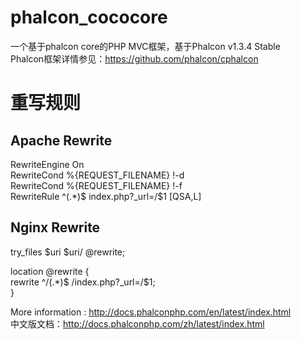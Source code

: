 # phalcon_cococore
一个基于phalcon core的PHP MVC框架，基于Phalcon v1.3.4 Stable<br/>
Phalcon框架详情参见：https://github.com/phalcon/cphalcon</br>

# 重写规则
Apache Rewrite 
--------------------- 
RewriteEngine On</br> 
RewriteCond %{REQUEST_FILENAME} !-d<br/> 
RewriteCond %{REQUEST_FILENAME} !-f<br/> 
RewriteRule ^(.*)$ index.php?_url=/$1 [QSA,L]<br/>

Nginx Rewrite 
--------------------- 
try_files $uri $uri/ @rewrite;<br/>

location @rewrite {<br/>
	rewrite ^/(.*)$ /index.php?_url=/$1;<br/>
}<br/>

More information : http://docs.phalconphp.com/en/latest/index.html<br/>
中文版文档：http://docs.phalconphp.com/zh/latest/index.html<br/>
